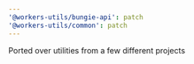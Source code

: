 ```yaml
---
'@workers-utils/bungie-api': patch
'@workers-utils/common': patch
---
```


Ported over utilities from a few different projects
